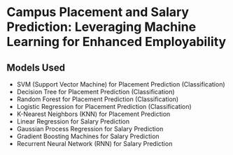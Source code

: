 # Campus Placement and Salary Prediction: Leveraging Machine Learning for Enhanced Employability

## **Models Used**

- SVM (Support Vector Machine) for Placement Prediction (Classification)
- Decision Tree for Placement Prediction (Classification)
- Random Forest for Placement Prediction (Classification)
- Logistic Regression for Placement Prediction (Classification)
- K-Nearest Neighbors (KNN) for Placement Prediction
- Linear Regression for Salary Prediction
- Gaussian Process Regression for Salary Prediction
- Gradient Boosting Machines for Salary Prediction
- Recurrent Neural Network (RNN) for Salary Prediction
